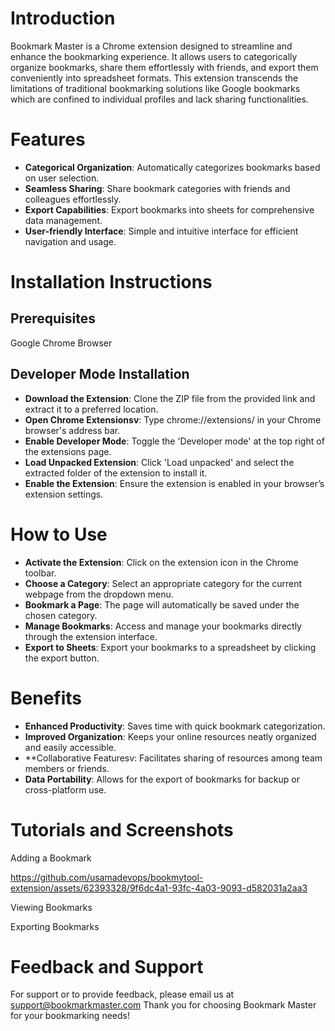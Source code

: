 # Introduction
Bookmark Master is a Chrome extension designed to streamline and enhance the bookmarking experience. It allows users to categorically organize bookmarks, share them effortlessly with friends, and export them conveniently into spreadsheet formats. This extension transcends the limitations of traditional bookmarking solutions like Google bookmarks which are confined to individual profiles and lack sharing functionalities.

# Features
- **Categorical Organization**: Automatically categorizes bookmarks based on user selection.
- **Seamless Sharing**: Share bookmark categories with friends and colleagues effortlessly.
- **Export Capabilities**: Export bookmarks into sheets for comprehensive data management.
- **User-friendly Interface**: Simple and intuitive interface for efficient navigation and usage.

# Installation Instructions

## Prerequisites
Google Chrome Browser
## Developer Mode Installation
- **Download the Extension**: Clone the ZIP file from the provided link and extract it to a preferred location.
- **Open Chrome Extensionsv**: Type chrome://extensions/ in your Chrome browser's address bar.
- **Enable Developer Mode**: Toggle the 'Developer mode' at the top right of the extensions page.
- **Load Unpacked Extension**: Click 'Load unpacked' and select the extracted folder of the extension to install it.
- **Enable the Extension**: Ensure the extension is enabled in your browser’s extension settings.

# How to Use
- **Activate the Extension**: Click on the extension icon in the Chrome toolbar.
- **Choose a Category**: Select an appropriate category for the current webpage from the dropdown menu.
- **Bookmark a Page**: The page will automatically be saved under the chosen category.
- **Manage Bookmarks**: Access and manage your bookmarks directly through the extension interface.
- **Export to Sheets**: Export your bookmarks to a spreadsheet by clicking the export button.

# Benefits
- **Enhanced Productivity**: Saves time with quick bookmark categorization.
- **Improved Organization**: Keeps your online resources neatly organized and easily accessible.
- **Collaborative Featuresv: Facilitates sharing of resources among team members or friends.
- **Data Portability**: Allows for the export of bookmarks for backup or cross-platform use.

# Tutorials and Screenshots
Adding a Bookmark

https://github.com/usamadevops/bookmytool-extension/assets/62393328/9f6dc4a1-93fc-4a03-9093-d582031a2aa3

Viewing Bookmarks

Exporting Bookmarks

# Feedback and Support
For support or to provide feedback, please email us at support@bookmarkmaster.com
Thank you for choosing Bookmark Master for your bookmarking needs!
